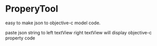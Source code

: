 # ProperyTool


easy to make json to objective-c model code.

paste json string to left textView 
right textView will display objective-c property code